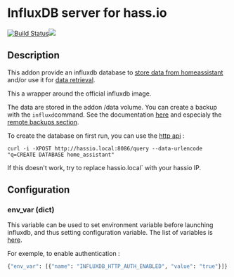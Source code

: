 # InfluxDB server for hass.io
[![Build Status](https://travis-ci.org/bestlibre/hassio-addons.svg?branch=master)](https://travis-ci.org/bestlibre/hassio-addons)[![](https://images.microbadger.com/badges/version/bestlibre/armhf-influxdb.svg)](https://microbadger.com/images/bestlibre/armhf-influxdb "Get your own version badge on microbadger.com")

## Description

This addon provide an influxdb database to [store data from homeassistant](https://home-assistant.io/components/influxdb/) and/or use it for [data retrieval](https://home-assistant.io/components/sensor.influxdb/).

This a wrapper around the official influxdb image.

The data are stored in the addon /data volume. You can create a backup with the `influxd`command. See the documentation [here](https://docs.influxdata.com/influxdb/v1.2/administration/backup_and_restore/) and especialy the [remote backups section](https://docs.influxdata.com/influxdb/v1.2/administration/backup_and_restore/#remote-backups).

To create the database on first run, you can use the [http api](https://docs.influxdata.com/influxdb/v1.3/guides/writing_data/) : 
```
curl -i -XPOST http://hassio.local:8086/query --data-urlencode "q=CREATE DATABASE home_assistant"
```
If this doesn't work, try to replace ̀hassio.local` with your hassio IP.

## Configuration

### env_var (dict)

This variable can be used to set environment variable before launching influxdb, and thus setting configuration variable. The list of variables is [here](https://docs.influxdata.com/influxdb/v1.3/administration/config). 

For exemple, to enable authentication :
``` python
{"env_var": [{"name": "INFLUXDB_HTTP_AUTH_ENABLED", "value": "true"}]}
```
